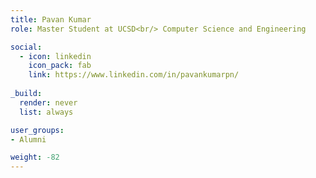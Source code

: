 ```yaml
---
title: Pavan Kumar
role: Master Student at UCSD<br/> Computer Science and Engineering

social:
  - icon: linkedin
    icon_pack: fab
    link: https://www.linkedin.com/in/pavankumarpn/
    
_build:
  render: never
  list: always

user_groups:
- Alumni

weight: -82
---
```

